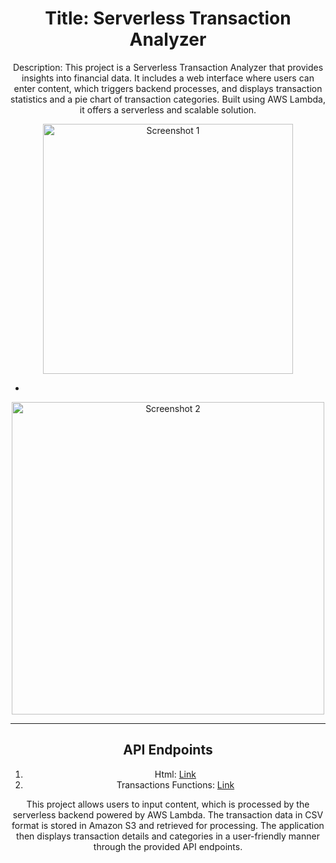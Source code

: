 <div align="center">

# Title: Serverless Transaction Analyzer

Description: This project is a Serverless Transaction Analyzer that provides insights into financial data. It includes a web interface where users can enter content, which triggers backend processes, and displays transaction statistics and a pie chart of transaction categories. Built using AWS Lambda, it offers a serverless and scalable solution.

<img src="https://cdn.discordapp.com/attachments/359470187088576514/1160306610422431744/image.png?ex=65342ebd&is=6521b9bd&hm=9e6fbc15a0d8610e28d046689b128de6020a045306aa66758b9f11cd0d6bc748" alt="Screenshot 1" width="400">
  
-

<img src="https://cdn.discordapp.com/attachments/359470187088576514/1160306754266083379/image.png?ex=65342edf&is=6521b9df&hm=c35c87a33bf4c9b849ed4169b1daba39ea71ce821430d3c71fbdb076223ad5e7" alt="Screenshot 2" width="500">

- - - - - - -
## API Endpoints

1. Html: [Link](https://518julmqj9.execute-api.us-east-1.amazonaws.com/default/create_file_s3)
2. Transactions Functions: [Link](https://0mmcz2p1dh.execute-api.us-east-1.amazonaws.com/default/count_transactions)

This project allows users to input content, which is processed by the serverless backend powered by AWS Lambda. The transaction data in CSV format is stored in Amazon S3 and retrieved for processing. The application then displays transaction details and categories in a user-friendly manner through the provided API endpoints.

</div>
